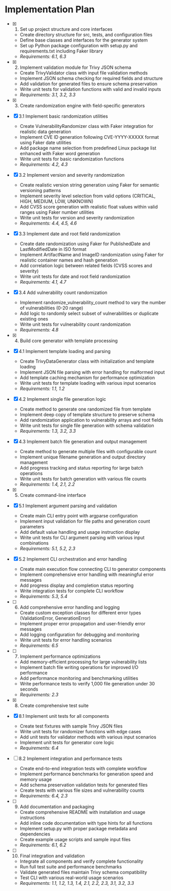 # Implementation Plan

- [x] 1. Set up project structure and core interfaces
  - Create directory structure for src, tests, and configuration files
  - Define base classes and interfaces for the generator system
  - Set up Python package configuration with setup.py and requirements.txt including Faker library
  - _Requirements: 6.1, 6.3_

- [x] 2. Implement validation module for Trivy JSON schema
  - Create TrivyValidator class with input file validation methods
  - Implement JSON schema checking for required fields and structure
  - Add validation for generated files to ensure schema preservation
  - Write unit tests for validation functions with valid and invalid inputs
  - _Requirements: 3.1, 3.2, 3.3_

- [x] 3. Create randomization engine with field-specific generators
- [x] 3.1 Implement basic randomization utilities
  - Create VulnerabilityRandomizer class with Faker integration for realistic data generation
  - Implement CVE ID generation following CVE-YYYY-XXXXX format using Faker date utilities
  - Add package name selection from predefined Linux package list enhanced with Faker word generation
  - Write unit tests for basic randomization functions
  - _Requirements: 4.2, 4.3_

- [x] 3.2 Implement version and severity randomization
  - Create realistic version string generation using Faker for semantic versioning patterns
  - Implement severity level selection from valid options (CRITICAL, HIGH, MEDIUM, LOW, UNKNOWN)
  - Add CVSS score generation with realistic float values within valid ranges using Faker number utilities
  - Write unit tests for version and severity randomization
  - _Requirements: 4.4, 4.5, 4.6_

- [x] 3.3 Implement date and root field randomization
  - Create date randomization using Faker for PublishedDate and LastModifiedDate in ISO format
  - Implement ArtifactName and ImageID randomization using Faker for realistic container names and hash generation
  - Add correlation logic between related fields (CVSS scores and severity)
  - Write unit tests for date and root field randomization
  - _Requirements: 4.1, 4.7_

- [x] 3.4 Add vulnerability count randomization
  - Implement randomize_vulnerability_count method to vary the number of vulnerabilities (0-20 range)
  - Add logic to randomly select subset of vulnerabilities or duplicate existing ones
  - Write unit tests for vulnerability count randomization
  - _Requirements: 4.8_

- [x] 4. Build core generator with template processing
- [x] 4.1 Implement template loading and parsing
  - Create TrivyDataGenerator class with initialization and template loading
  - Implement JSON file parsing with error handling for malformed input
  - Add template caching mechanism for performance optimization
  - Write unit tests for template loading with various input scenarios
  - _Requirements: 1.1, 1.2_

- [x] 4.2 Implement single file generation logic
  - Create method to generate one randomized file from template
  - Implement deep copy of template structure to preserve schema
  - Add randomization application to vulnerability arrays and root fields
  - Write unit tests for single file generation with schema validation
  - _Requirements: 1.3, 3.2, 3.3_

- [x] 4.3 Implement batch file generation and output management
  - Create method to generate multiple files with configurable count
  - Implement unique filename generation and output directory management
  - Add progress tracking and status reporting for large batch operations
  - Write unit tests for batch generation with various file counts
  - _Requirements: 1.4, 2.1, 2.2_

- [x] 5. Create command-line interface
- [x] 5.1 Implement argument parsing and validation
  - Create main CLI entry point with argparse configuration
  - Implement input validation for file paths and generation count parameters
  - Add default value handling and usage instruction display
  - Write unit tests for CLI argument parsing with various input combinations
  - _Requirements: 5.1, 5.2, 2.3_

- [x] 5.2 Implement CLI orchestration and error handling
  - Create main execution flow connecting CLI to generator components
  - Implement comprehensive error handling with meaningful error messages
  - Add progress display and completion status reporting
  - Write integration tests for complete CLI workflow
  - _Requirements: 5.3, 5.4_

- [ ] 6. Add comprehensive error handling and logging
  - Create custom exception classes for different error types (ValidationError, GenerationError)
  - Implement proper error propagation and user-friendly error messages
  - Add logging configuration for debugging and monitoring
  - Write unit tests for error handling scenarios
  - _Requirements: 6.5_

- [ ] 7. Implement performance optimizations
  - Add memory-efficient processing for large vulnerability lists
  - Implement batch file writing operations for improved I/O performance
  - Add performance monitoring and benchmarking utilities
  - Write performance tests to verify 1,000 file generation under 30 seconds
  - _Requirements: 2.3_

- [x] 8. Create comprehensive test suite
- [x] 8.1 Implement unit tests for all components
  - Create test fixtures with sample Trivy JSON files
  - Write unit tests for randomizer functions with edge cases
  - Add unit tests for validator methods with various input scenarios
  - Implement unit tests for generator core logic
  - _Requirements: 6.4_

- [ ] 8.2 Implement integration and performance tests
  - Create end-to-end integration tests with complete workflow
  - Implement performance benchmarks for generation speed and memory usage
  - Add schema preservation validation tests for generated files
  - Create tests with various file sizes and vulnerability counts
  - _Requirements: 6.4, 2.3_

- [ ] 9. Add documentation and packaging
  - Create comprehensive README with installation and usage instructions
  - Add inline code documentation with type hints for all functions
  - Implement setup.py with proper package metadata and dependencies
  - Create example usage scripts and sample input files
  - _Requirements: 6.1, 6.2_

- [ ] 10. Final integration and validation
  - Integrate all components and verify complete functionality
  - Run full test suite and performance benchmarks
  - Validate generated files maintain Trivy schema compatibility
  - Test CLI with various real-world usage scenarios
  - _Requirements: 1.1, 1.2, 1.3, 1.4, 2.1, 2.2, 2.3, 3.1, 3.2, 3.3_